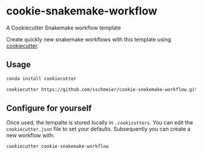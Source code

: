 # cookie-snakemake-workflow
A Cookiecutter Snakemake workflow template

Create quickly new snakemake workflows with this template using [cookiecutter](https://cookiecutter.readthedocs.io/en/latest/usage.html).

## Usage

```bash
conda install cookiecutter

cookiecutter https://github.com/sschmeier/cookie-snakemake-workflow.git
```


## Configure for yourself

Once used, the tempalte is stored locally in ``.cookicutters``. 
You can edit the ``cookiecutter.json`` file to set your defaults.
Subsequently you can create a new workflow with:

```bash
cookiecutter cookie-snakemake-workflow
```
